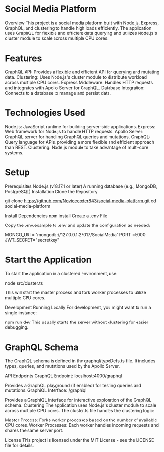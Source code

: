 # Social Media Platform
Overview
This project is a social media platform built with Node.js, Express, GraphQL, and clustering to handle high loads efficiently. The application uses GraphQL for flexible and efficient data querying and utilizes Node.js's cluster module to scale across multiple CPU cores.

# Features
GraphQL API: Provides a flexible and efficient API for querying and mutating data.
Clustering: Uses Node.js's cluster module to distribute workload across multiple CPU cores.
Express Middleware: Handles HTTP requests and integrates with Apollo Server for GraphQL.
Database Integration: Connects to a database to manage and persist data.
# Technologies Used
Node.js: JavaScript runtime for building server-side applications.
Express: Web framework for Node.js to handle HTTP requests.
Apollo Server: GraphQL server for handling GraphQL queries and mutations.
GraphQL: Query language for APIs, providing a more flexible and efficient approach than REST.
Clustering: Node.js module to take advantage of multi-core systems.

# Setup
Prerequisites
Node.js (v18.17.1 or later)
A running database (e.g., MongoDB, PostgreSQL)
Installation
Clone the Repository


git clone https://github.com/Novicecoder843/social-media-platform.git
cd social-media-platform

Install Dependencies
npm install
Create a .env File

Copy the .env.example to .env and update the configuration as needed:

MONGO_URI = 'mongodb://127.0.0.1:27017/SocialMedia'
PORT =5000
JWT_SECRET="secretkey"

# Start the Application

To start the application in a clustered environment, use:


node src/cluster.ts

This will start the master process and fork worker processes to utilize multiple CPU cores.

Development
Running Locally
For development, you might want to run a single instance:


npm run dev
This usually starts the server without clustering for easier debugging.


# GraphQL Schema
The GraphQL schema is defined in the graphql/typeDefs.ts file. It includes types, queries, and mutations used by the Apollo Server.

API Endpoints
GraphQL Endpoint: localhost:4000/graphql

Provides a GraphQL playground (if enabled) for testing queries and mutations.
GraphiQL Interface: /graphiql

Provides a GraphiQL interface for interactive exploration of the GraphQL schema.
Clustering
The application uses Node.js's cluster module to scale across multiple CPU cores. The cluster.ts file handles the clustering logic:

Master Process: Forks worker processes based on the number of available CPU cores.
Worker Processes: Each worker handles incoming requests and shares the same server port.

License
This project is licensed under the MIT License - see the LICENSE file for details.